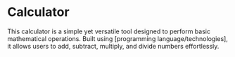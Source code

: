 # Calculator
This calculator is a simple yet versatile tool designed to perform basic mathematical operations. Built using [programming language/technologies], it allows users to add, subtract, multiply, and divide numbers effortlessly.
